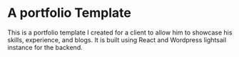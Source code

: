 # A portfolio Template
This is a portfolio template I created for a client to allow him to showcase his skills, experience, and blogs. It is built using React and Wordpress lightsail instance for the backend. 


